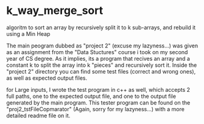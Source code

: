 # k_way_merge_sort
algoritm to sort an array by recursively split it to k sub-arrays, and rebuild it using a Min Heap

The main peogram dubbed as "project 2" (excuse my lazyness...) was given as an assignment from the "Data Stuctures" course i took on my second year of CS degree.
As it implies, its a program that recives an array and a constant k to split the array into k "pieces" and recursively sort it.
Inside the "project 2" directory you can find some test files (correct and wrong ones), as well as expected output files.

for Large inputs, I wrote the test program in c++ as well, which accepts 2 full paths, one to the expected output file, and one to the output file generated by the main program.
This tester program can be found on the "proj2_tstFileCopmarator" (Again, sorry for my lazyness...) with a more detailed readme file on it.

